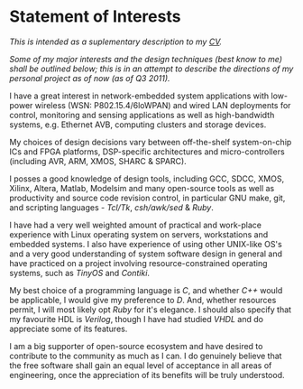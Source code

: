 <head><title>Mini Homepage of Ilya Dmitichenko - Audio DSP, Embedded
Hardware + Software, Wireless Sensor Networks (and other related subjects of
embedded systems engineering)</title>
<script type="text/javascript" src="stats.js"></script>
</head>

# Statement of Interests

_This is intended as a suplementary description to my [CV][]._

_Some of my major interests and the design techniques (best know to me) shall
be outlined below; this is in an attempt to describe the directions of my
personal project as of now (as of Q3 2011)._


 I have a great interest in network-embedded system applications with low-power
 wireless (WSN: P802.15.4/6loWPAN) and wired LAN deployments for control,
 monitoring and sensing applications as well as high-bandwidth systems, e.g.
 Ethernet AVB, computing clusters and storage devices.

 My choices of design decisions vary between off-the-shelf system-on-chip ICs
 and FPGA platforms,  DSP-specific architectures and micro-controllers
 (including AVR, ARM, XMOS, SHARC & SPARC).

 I posses a good knowledge of design tools, including GCC, SDCC, XMOS, Xilinx,
 Altera, Matlab, Modelsim and many open-source tools as well as productivity
 and source code revision control, in particular GNU make, git, and scripting
 languages - _Tcl/Tk_, _csh/awk/sed_ & _Ruby_.

 I have had a very well weighted amount of practical and work-place experience
 with Linux operating system on servers, workstations and embedded systems. I
 also have experience of using other UNIX-like OS's and a very good
 understanding of system software design in general and  have practiced on a
 project involving resource-constrained operating systems, such as _TinyOS_
 and _Contiki_.

 My best choice of a programming language is _C_, and whether _C++_ would be
 applicable, I would give my preference to _D_. And, whether resources permit,
 I will most likely opt _Ruby_ for it's elegance.
 I should also specify that my favourite HDL is _Verilog_, though I have had
 studied _VHDL_ and do appreciate some of its features.

 I am a big supporter of open-source ecosystem and have desired to contribute
 to the community as much as I can. I do genuinely believe that the free
 software shall gain an equal level of acceptance in all areas of engineering,
 once the appreciation of its benefits will be truly understood.

[CV]: https://docs.google.com/viewer?a=v&pid=explorer&srcid=0B5NPttS5pfrQNzA3ODFlODUtYWE3Ni00MmVhLTgwMjEtMWViODc5OTNhYTI5
